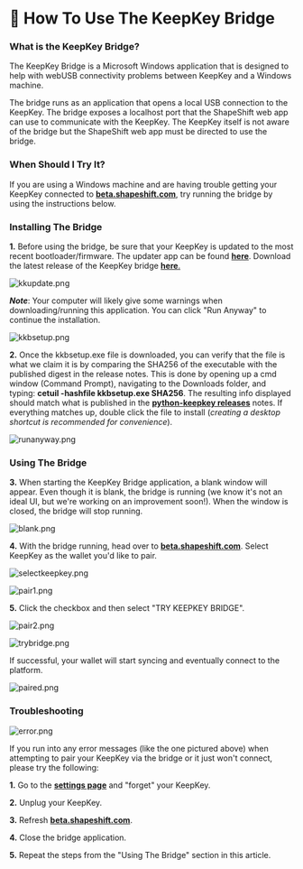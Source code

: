 # 🌉 How To Use The KeepKey Bridge

### **What is the KeepKey Bridge?**

The KeepKey Bridge is a Microsoft Windows application that is designed to help with webUSB connectivity problems between KeepKey and a Windows machine.

The bridge runs as an application that opens a local USB connection to the KeepKey. The bridge exposes a localhost port that the ShapeShift web app can use to communicate with the KeepKey. The KeepKey itself is not aware of the bridge but the ShapeShift web app must be directed to use the bridge.

### **When Should I Try It?**

If you are using a Windows machine and are having trouble getting your KeepKey connected to [**beta.shapeshift.com**](https://beta.shapeshift.com/), try running the bridge by using the instructions below.

### **Installing The Bridge**

**1.** Before using the bridge, be sure that your KeepKey is updated to the most recent bootloader/firmware. The updater app can be found [**here**](https://beta.shapeshift.com/updater-download). Download the latest release of the KeepKey bridge [**here**.](https://github.com/keepkey/python-keepkey/releases)

![kkupdate.png](https://shapeshift.zendesk.com/hc/article\_attachments/4412027362829/kkupdate.png)

_**Note**_: Your computer will likely give some warnings when downloading/running this application. You can click "Run Anyway" to continue the installation.

![kkbsetup.png](https://shapeshift.zendesk.com/hc/article\_attachments/4412027356941/kkbsetup.png)

**2.** Once the kkbsetup.exe file is downloaded, you can verify that the file is what we claim it is by comparing the SHA256 of the executable with the published digest in the release notes. This is done by opening up a cmd window (Command Prompt), navigating to the Downloads folder, and typing: **cetuil -hashfile kkbsetup.exe SHA256**. The resulting info displayed should match what is published in the [**python-keepkey releases**](https://github.com/keepkey/python-keepkey/releases) notes. If everything matches up, double click the file to install (_creating a desktop shortcut is recommended for convenience_).

![runanyway.png](https://shapeshift.zendesk.com/hc/article\_attachments/4412021629197/runanyway.png)

### **Using The Bridge**

**3.** When starting the KeepKey Bridge application, a blank window will appear. Even though it is blank, the bridge is running (we know it's not an ideal UI, but we're working on an improvement soon!). When the window is closed, the bridge will stop running.

![blank.png](https://shapeshift.zendesk.com/hc/article\_attachments/4412027408781/blank.png)

**4.** With the bridge running, head over to [**beta.shapeshift.com**](https://beta.shapeshift.com/). Select KeepKey as the wallet you'd like to pair.

![selectkeepkey.png](https://shapeshift.zendesk.com/hc/article\_attachments/4412030326157/selectkeepkey.png)

![pair1.png](https://shapeshift.zendesk.com/hc/article\_attachments/4412030342285/pair1.png)

**5.** Click the checkbox and then select "TRY KEEPKEY BRIDGE".

![pair2.png](https://shapeshift.zendesk.com/hc/article\_attachments/4412027472909/pair2.png)

![trybridge.png](https://shapeshift.zendesk.com/hc/article\_attachments/4412030346509/trybridge.png)

If successful, your wallet will start syncing and eventually connect to the platform.

![paired.png](https://shapeshift.zendesk.com/hc/article\_attachments/4412030363021/paired.png)

### Troubleshooting

![error.png](https://shapeshift.zendesk.com/hc/article\_attachments/4412030511885/error.png)

If you run into any error messages (like the one pictured above) when attempting to pair your KeepKey via the bridge or it just won't connect, please try the following:

**1.** Go to the [**settings page**](https://beta.shapeshift.com/settings) and "forget" your KeepKey.

**2.** Unplug your KeepKey.

**3.** Refresh [**beta.shapeshift.com**](https://beta.shapeshift.com/).

**4.** Close the bridge application.

**5.** Repeat the steps from the "Using The Bridge" section in this article.
